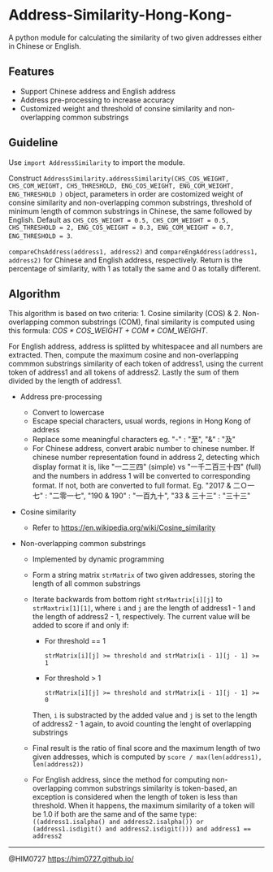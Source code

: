 # Address-Similarity-Hong-Kong-
A python module for calculating the similarity of two given addresses either in Chinese or English.

## Features
- Support Chinese address and English address
- Address pre-processing to increase accuracy 
- Customized weight and threshold of consine similarity and non-overlapping common substrings

## Guideline
Use `import AddressSimilarity` to import the module.

Construct `AddressSimilarity.addressSimilarity(CHS_COS_WEIGHT, CHS_COM_WEIGHT, CHS_THRESHOLD, ENG_COS_WEIGHT, ENG_COM_WEIGHT, ENG_THRESHOLD )` object, parameters in order are costomized weight of consine similarity and non-overlapping common substrings, threshold of minimum length of common substrings in Chinese, the same followed by English. Default as `CHS_COS_WEIGHT = 0.5, CHS_COM_WEIGHT = 0.5, CHS_THRESHOLD = 2, ENG_COS_WEIGHT = 0.3, ENG_COM_WEIGHT = 0.7, ENG_THRESHOLD = 3`.

`compareChsAddress(address1, address2)` and `compareEngAddress(address1, address2)` for Chinese and English address, respectively. Return is the percentage of similarity, with 1 as totally the same and 0 as totally different.

## Algorithm
This algorithm is based on two criteria: 1. Cosine similarity (COS) & 2. Non-overlapping common substrings (COM), final similarity is computed using this formula: *COS \* COS_WEIGHT + COM \* COM_WEIGHT*.

For English address, address is splitted by whitespacee and all numbers are extracted. Then, compute the maximum cosine and non-overlapping commmon substrings similarity of each token of address1, using the current token of address1 and all tokens of address2. Lastly the sum of them divided by the length of address1.

- Address pre-processing
  - Convert to lowercase
  - Escape special characters, usual words, regions in Hong Kong of address
  - Replace some meaningful characters eg. "-" : "至", "&" : "及"
  - For Chinese address, convert arabic number to chinese number. If chinese number representation found in address 2, detecting which display format it is, like "一二三四" (simple) vs "一千二百三十四" (full) and the numbers in address 1 will be converted to corresponding format. If not, both are converted to full format. Eg. "2017 & 二Ｏ一七" : "二零一七", "190 & 190" : "一百九十", "33 & 三十三" : "三十三"

- Cosine similarity
  - Refer to https://en.wikipedia.org/wiki/Cosine_similarity
  
- Non-overlapping common substrings
  - Implemented by dynamic programming
  - Form a string matrix `strMatrix` of two given addresses, storing the length of all common substrings
  - Iterate backwards from bottom right `strMaxtrix[i][j]` to `strMaxtrix[1][1]`, where `i` and `j` are the length of address1 - 1 and the length of address2 - 1, respectively. The current value will be added to score if and only if: 
    - For threshold == 1
    
      `strMatrix[i][j] >= threshold and strMatrix[i - 1][j - 1] >= 1`
    - For threshold > 1
    
      `strMatrix[i][j] >= threshold and strMatrix[i - 1][j - 1] >= 0`
    
    Then, `i` is substracted by the added value and `j` is set to the length of address2 - 1 again, to avoid counting the lenght of overlapping substrings
  - Final result is the ratio of final score and the maximum length of two given addresses, which is computed by `score / max(len(address1), len(address2))`
  - For English address, since the method for computing non-overlapping common substrings similarity is token-based, an exception is considered when the length of token is less than threshold. When it happens, the maximum similarity of a token will be 1.0 if both are the same and of the same type: `((address1.isalpha() and address2.isalpha()) or (address1.isdigit() and address2.isdigit())) and address1 == address2`

--------------------------------------
 @HIM0727 https://him0727.github.io/
